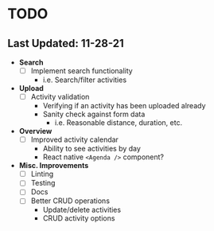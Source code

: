 # TODO

Last Updated: 11-28-21
---

- **Search**
  - [ ] Implement search functionality
    - i.e. Search/filter activities
- **Upload**
  - [ ] Activity validation
    - Verifying if an activity has been uploaded already
    - Sanity check against form data
      - i.e. Reasonable distance, duration, etc.
- **Overview**
  - [ ] Improved activity calendar
    - Ability to see activities by day
    - React native `<Agenda />` component?
- **Misc. Improvements**
  - [ ] Linting
  - [ ] Testing
  - [ ] Docs
  - [ ] Better CRUD operations
    - Update/delete activities
    - CRUD activity options
  

